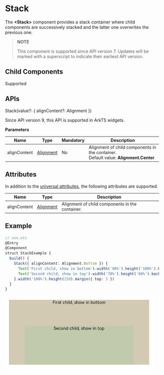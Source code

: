 # Stack

The **\<Stack>** component provides a stack container where child components are successively stacked and the latter one overwrites the previous one.

>  **NOTE**
>
>  This component is supported since API version 7. Updates will be marked with a superscript to indicate their earliest API version.


## Child Components

Supported


## APIs

Stack(value?: { alignContent?: Alignment })

Since API version 9, this API is supported in ArkTS widgets.

**Parameters**

| Name      | Type                                   | Mandatory| Description                                                   |
| ------------ | ------------------------------------------- | ---- | ----------------------------------------------------------- |
| alignContent | [Alignment](ts-appendix-enums.md#alignment) | No  | Alignment of child components in the container.<br>Default value: **Alignment.Center**|

## Attributes

In addition to the [universal attributes](ts-universal-attributes-size.md), the following attributes are supported.

| Name        | Type                                   | Description                          |
| ------------ | ------------------------------------------- | ------------------------------ |
| alignContent | [Alignment](ts-appendix-enums.md#alignment) | Alignment of child components in the container.|


## Example

```ts
// xxx.ets
@Entry
@Component
struct StackExample {
  build() {
    Stack({ alignContent: Alignment.Bottom }) {
      Text('First child, show in bottom').width('90%').height('100%').backgroundColor(0xd2cab3).align(Alignment.Top)
      Text('Second child, show in top').width('70%').height('60%').backgroundColor(0xc1cbac).align(Alignment.Top)
    }.width('100%').height(150).margin({ top: 5 })
  }
}
```

![en-us_image_0000001219982699](figures/en-us_image_0000001219982699.PNG)
